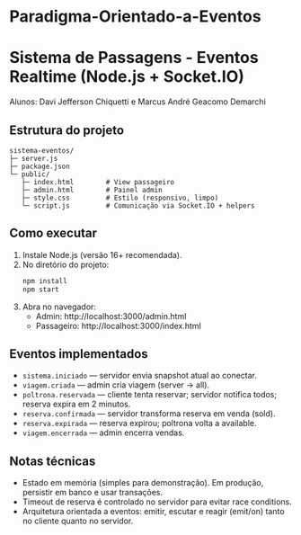 # Paradigma-Orientado-a-Eventos
# Sistema de Passagens - Eventos Realtime (Node.js + Socket.IO)
Alunos: Davi Jefferson Chiquetti e Marcus André Geacomo Demarchi

## Estrutura do projeto
```
sistema-eventos/
├─ server.js
├─ package.json
└─ public/
   ├─ index.html        # View passageiro
   ├─ admin.html        # Painel admin
   ├─ style.css         # Estilo (responsivo, limpo)
   └─ script.js         # Comunicação via Socket.IO + helpers
```

## Como executar
1. Instale Node.js (versão 16+ recomendada).
2. No diretório do projeto:
   ```bash
   npm install
   npm start
   ```
3. Abra no navegador:
   - Admin: http://localhost:3000/admin.html
   - Passageiro: http://localhost:3000/index.html

## Eventos implementados
- `sistema.iniciado` — servidor envia snapshot atual ao conectar.
- `viagem.criada` — admin cria viagem (server -> all).
- `poltrona.reservada` — cliente tenta reservar; servidor notifica todos; reserva expira em 2 minutos.
- `reserva.confirmada` — servidor transforma reserva em venda (sold).
- `reserva.expirada` — reserva expirou; poltrona volta a available.
- `viagem.encerrada` — admin encerra vendas.

## Notas técnicas
- Estado em memória (simples para demonstração). Em produção, persistir em banco e usar transações.
- Timeout de reserva é controlado no servidor para evitar race conditions.
- Arquitetura orientada a eventos: emitir, escutar e reagir (emit/on) tanto no cliente quanto no servidor.
